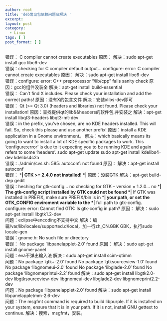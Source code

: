 ```yaml
---
author: root
title: 'deb常见包依赖问题及解决 '
excerpt:
layout: post
category:
  - Linux
tags: [ ]
post_format: [ ]
---
```

错误： C compiler cannot create executables 原因： 解决：sudo apt-get install gcc libc6-dev  
错误：checking for C compiler default output… configure: error: C compiler cannot create executables 原因： 解决：sudo apt-get install libc6-dev  
错误：configure: error: C++ preprocessor “/lib/cpp” fails sanity check 原因：gcc的组件没装全 解决：apt-get install build-essential  
错误： Can’t find X includes. Please check your installation and add the correct paths! 原因：没有X的包含文件 解决：安装xlibs-dev即可  
错误： Qt (>= Qt 3.0) (headers and libraries) not found. Please check your installation! 原因：查找提供qt的lib&&headers的软件包,并安装之 解决：apt-get install libqt3-headers libqt3-mt-dev  
错误：in the prefix, you’ve chosen, are no KDE headers installed. This will fail. So, check this please and use another prefix! 原因：install a KDE application in a Gnome environment。 解决：which basically means its going to want to install a lot of KDE specific packages to work. This ‘configure:error’ is due to it expecting you to be running KDE and again refers to some ‘headers’. sudo apt-get update sudo apt-get install kdelibs4-dev kdelibs4c2a  
错误：./admin/cvs.sh: 585: autoconf: not found 原因： 解决：apt-get install autoconf  
错误： \***| GTK >= 2.4.0 not installed! \***| 原因：没装GTK 解决：apt-get build-dep gedit  
错误：heching for gtk-config… no checking for GTK – version = 1.2.0… no \***| The gtk-config script installed by GTK could not be found \***| If GTK was installed in PREFIX, make sure PREFIX/bin is in \***| your path, or set the GTK_CONFIG enviroment variable to the \***| full path to gtk-config. configure: error: Cannot find GTK: Is gtk-config in path? 原因： 解决：sudo apt-get install libgtk1.2-dev  
问题：eclipse中encoding不支持中文 解决：编辑/var/lib/locales/supported.d/local，加一行zh_CN.GBK GBK，执行sudo locale-gen  
错误：gnome.h: No such file or directory  
错误： No package ‘libpanelapplet-2.0′ found 原因： 解决：sudo apt-get install gnome-panel  
问题：eva不弹出输入法 解决：sudo apt-get install scim-qtimm  
问题：No package ‘gtk+-2.0′ found No package ‘gtksourceview-1.0′ found No package ‘libgnomeui-2.0′ found No package ‘libglade-2.0′ found No package ‘libgnomeprintui-2.2′ found 解决：sudo apt-get install libgtk2.0-dev libgtksourceview-dev libgnomeui-dev libglade2-dev libgnomeprint2.2-dev  
问题：No package ‘libpanelapplet-2.0′ found 解决：sudo apt-get install libpanelappletmm-2.6-dev  
问题：The msgfmt command is required to build libpurple. If it is installed on your system, ensure that it is in your path. If it is not, install GNU gettext to continue. 解决：搜索，msgfmt，安装。